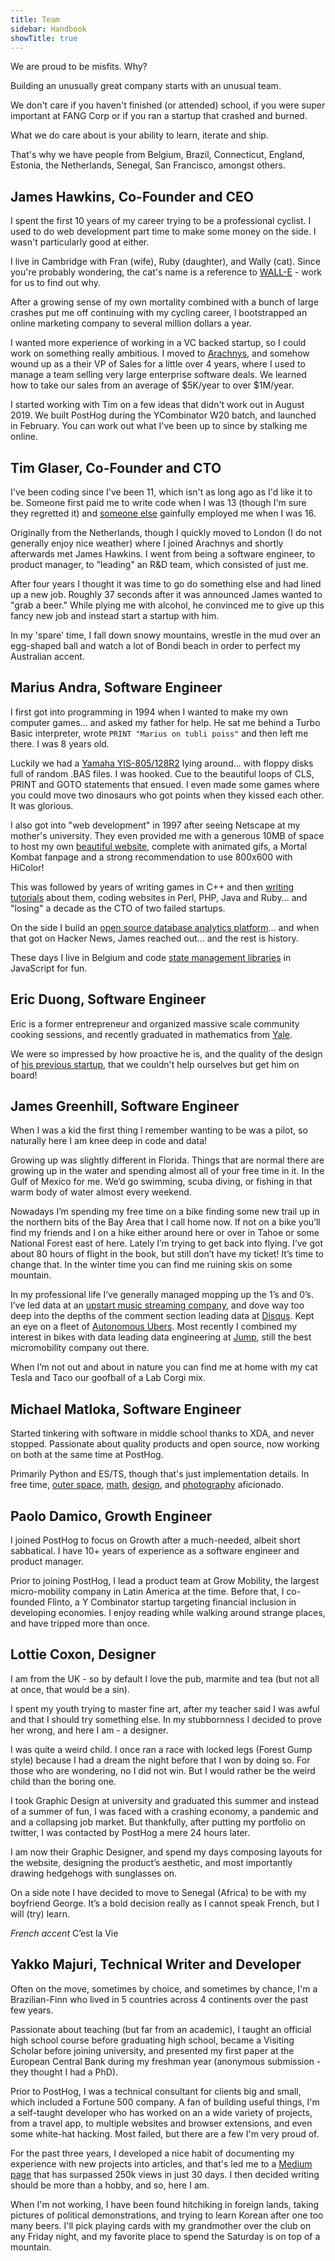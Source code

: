 ```yaml
---
title: Team
sidebar: Handbook
showTitle: true
---
```


We are proud to be misfits. Why?

Building an unusually great company starts with an unusual team.

We don't care if you haven't finished (or attended) school, if you were super important at FANG Corp or if you ran a startup that crashed and burned.

What we do care about is your ability to learn, iterate and ship.

That's why we have people from Belgium, Brazil, Connecticut, England, Estonia, the Netherlands, Senegal, San Francisco, amongst others.

## James Hawkins, Co-Founder and CEO

I spent the first 10 years of my career trying to be a professional cyclist. I used to do web development part time to make some money on the side. I wasn't particularly good at either.

I live in Cambridge with Fran (wife), Ruby (daughter), and Wally (cat). Since you're probably wondering, the cat's name is a reference to [WALL-E](https://en.wikipedia.org/wiki/WALL-E) - work for us to find out why.

After a growing sense of my own mortality combined with a bunch of large crashes put me off continuing with my cycling career, I bootstrapped an online marketing company to several million dollars a year.

I wanted more experience of working in a VC backed startup, so I could work on something really ambitious. I moved to [Arachnys](https://arachnys.com), and somehow wound up as a their VP of Sales for a little over 4 years, where I used to manage a team selling very large enterprise software deals. We learned how to take our sales from an average of \$5K/year to over \$1M/year.

I started working with Tim on a few ideas that didn't work out in August 2019. We built PostHog during the YCombinator W20 batch, and launched in February. You can work out what I've been up to since by stalking me online.

## Tim Glaser, Co-Founder and CTO

I've been coding since I've been 11, which isn't as long ago as I'd like it to be. Someone first paid me to write code when I was 13 (though I'm sure they regretted it) and [someone else](https://en.wikipedia.org/wiki/Cloud9_IDE) gainfully employed me when I was 16.

Originally from the Netherlands, though I quickly moved to London (I do not generally enjoy nice weather) where I joined Arachnys and shortly afterwards met James Hawkins. I went from being a software engineer, to product manager, to "leading" an R&D team, which consisted of just me.

After four years I thought it was time to go do something else and had lined up a new job. Roughly 37 seconds after it was announced James wanted to "grab a beer." While plying me with alcohol, he convinced me to give up this fancy new job and instead start a startup with him.

In my 'spare' time, I fall down snowy mountains, wrestle in the mud over an egg-shaped ball and watch a lot of Bondi beach in order to perfect my Australian accent.

## Marius Andra, Software Engineer

I first got into programming in 1994 when I wanted to make my own computer games... and asked my father for help. He sat me behind a Turbo Basic interpreter, wrote `PRINT "Marius on tubli poiss"` and then left me there. I was 8 years old.

Luckily we had a [Yamaha YIS-805/128R2](https://www.msx.org/wiki/Yamaha_YIS-805-128R2) lying around... with floppy disks full of random .BAS files. I was hooked. Cue to the beautiful loops of CLS, PRINT and GOTO statements that ensued. I even made some games where you could move two dinosaurs who got points when they kissed each other. It was glorious.

I also got into "web development" in 1997 after seeing Netscape at my mother's university. They even provided me with a generous 10MB of space to host my own [beautiful website](https://web.archive.org/web/19980128032518/http://rasi.lr.ttu.ee/~marius/), complete with animated gifs, a Mortal Kombat fanpage and a strong recommendation to use 800x600 with HiColor!

This was followed by years of writing games in C++ and then [writing tutorials](https://web.archive.org/web/20110626030555/http://cone3d.gamedev.net/) about them, coding websites in Perl, PHP, Java and Ruby... and "losing" a decade as the CTO of two failed startups.

On the side I build an [open source database analytics platform](https://github.com/mariusandra/insights)... and when that got on Hacker News, James reached out... and the rest is history.

These days I live in Belgium and code [state management libraries](https://kea.js.org/) in JavaScript for fun. 

## Eric Duong, Software Engineer

Eric is a former entrepreneur and organized massive scale community cooking sessions, and recently graduated in mathematics from [Yale](https://yale.edu).

We were so impressed by how proactive he is, and the quality of the design of [his previous startup](https://magical.app), that we couldn't help ourselves but get him on board!

## James Greenhill, Software Engineer

When I was a kid the first thing I remember wanting to be was a pilot, so naturally here I am knee deep in code and data!

Growing up was slightly different in Florida. Things that are normal there are growing up in the water and spending almost all of your free time in it. In the Gulf of Mexico for me. We’d go swimming, scuba diving, or fishing in that warm body of water almost every weekend.

Nowadays I’m spending my free time on a bike finding some new trail up in the northern bits of the Bay Area that I call home now. If not on a bike you’ll find my friends and I on a hike either around here or over in Tahoe or some National Forest east of here. Lately I’m trying to get back into flying. I’ve got about 80 hours of flight in the book, but still don’t have my ticket! It’s time to change that. In the winter time you can find me ruining skis on some mountain.

In my professional life I’ve generally managed mopping up the 1’s and 0’s. I’ve led data at an [upstart music streaming company](https://en.wikipedia.org/wiki/Grooveshark), and dove way too deep into the depths of the comment section leading data at [Disqus](https://en.wikipedia.org/wiki/Disqus). Kept an eye on a fleet of [Autonomous Ubers](https://en.wikipedia.org/wiki/Uber#Self-driving_car_research). Most recently I combined my interest in bikes with data leading data engineering at [Jump](https://en.wikipedia.org/wiki/Jump_(transportation_company)), still the best micromobility company out there.

When I’m not out and about in nature you can find me at home with my cat Tesla and Taco our goofball of a Lab Corgi mix.

## Michael Matloka, Software Engineer

Started tinkering with software in middle school thanks to XDA, and never stopped. Passionate about quality products and open source, now working on both at the same time at PostHog. 

Primarily Python and ES/TS, though that's just implementation details. In free time, [outer space](https://www.kerbalspaceprogram.com/), [math](https://codepen.io/Twixes/pen/Zwxxdv), [design](https://www.lingscars.com/), and [photography](https://unsplash.com/@twixes) aficionado.

## Paolo Damico, Growth Engineer

I joined PostHog to focus on Growth after a much-needed, albeit short sabbatical. I have 10+ years of experience as a software engineer and product manager.

Prior to joining PostHog, I lead a product team at Grow Mobility, the largest micro-mobility company in Latin America at the time. Before that, I co-founded Flinto, a Y Combinator startup targeting financial inclusion in developing economies. I enjoy reading while walking around strange places, and have tripped more than once.

## Lottie Coxon, Designer

I am from the UK - so by default I love the pub, marmite and tea (but not all at once, that would be a sin). 

I spent my youth trying to master fine art, after my teacher said I was awful and that I should try something else. 
In my stubbornness I decided to prove her wrong, and here I am - a designer. 

I was quite a weird child. I once ran a race with locked legs (Forest Gump style) because I had a dream the night before that I won by doing so. For those who are wondering, no I did not win. But I would rather be the weird child than the boring one. 

I took Graphic Design at university and graduated this summer and instead of a summer of fun, I was faced with a crashing economy, a pandemic and and a collapsing job market. But thankfully, after putting my portfolio on twitter, I was contacted by PostHog a mere 24 hours later. 

I am now their Graphic Designer, and spend my days composing layouts for the website, designing the product’s aesthetic, and most importantly drawing hedgehogs with sunglasses on. 

On a side note I have decided to move to Senegal (Africa) to be with my boyfriend George. It’s a bold decision really as I cannot speak French, but I will (try) learn. 

*French accent* C’est la Vie

## Yakko Majuri, Technical Writer and Developer

Often on the move, sometimes by choice, and sometimes by chance, I'm a Brazilian-Finn who lived in 5 countries across 4 continents over the past few years.

Passionate about teaching (but far from an academic), I taught an official high school course before graduating high school, became a Visiting Scholar before joining university, and presented my first paper at the European Central Bank during my freshman year (anonymous submission - they thought I had a PhD). 

Prior to PostHog, I was a technical consultant for clients big and small, which included a Fortune 500 company. 
A fan of building useful things, I'm a self-taught developer who has worked on an a wide variety of projects, from a travel app, to multiple websites and browser extensions, and even some white-hat hacking. Most failed, but there are a few I'm very proud of.

For the past three years, I developed a nice habit of documenting my experience with new projects into articles, and that's led me to a [Medium page](https://medium.com/@yakko.majuri) that has surpassed 250k views in just 30 days. I then decided writing should be more than a hobby, and so, here I am. 

When I'm not working, I have been found hitchiking in foreign lands, taking pictures of political demonstrations, and trying to learn Korean after one too many beers. I'll pick playing cards with my grandmother over the club on any Friday night, and my favorite place to spend the Saturday is on top of a mountain. 
